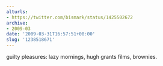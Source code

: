 ```yaml
---
alturls:
- https://twitter.com/bismark/status/1425502672
archive:
- 2009-03
date: '2009-03-31T16:57:51+00:00'
slug: '1238518671'
---
```


guilty pleasures: lazy mornings, hugh grants films, brownies.


